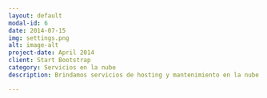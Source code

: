 ```yaml
---
layout: default
modal-id: 6
date: 2014-07-15
img: settings.png
alt: image-alt
project-date: April 2014
client: Start Bootstrap
category: Servicios en la nube
description: Brindamos servicios de hosting y mantenimiento en la nube.

---
```

